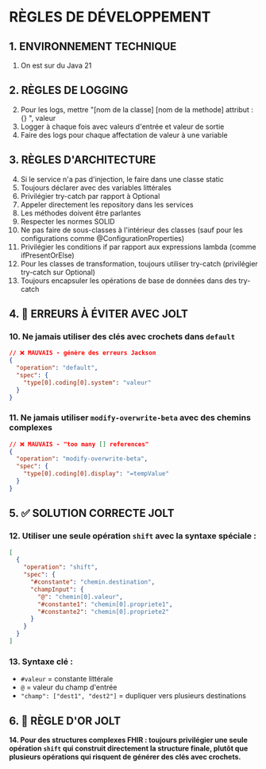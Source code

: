 # RÈGLES DE DÉVELOPPEMENT

## 1. ENVIRONNEMENT TECHNIQUE
1. On est sur du Java 21

## 2. RÈGLES DE LOGGING
2. Pour les logs, mettre "[nom de la classe] [nom de la methode] attribut : {} ", valeur
3. Logger à chaque fois avec valeurs d'entrée et valeur de sortie
4. Faire des logs pour chaque affectation de valeur à une variable

## 3. RÈGLES D'ARCHITECTURE
4. Si le service n'a pas d'injection, le faire dans une classe static
5. Toujours déclarer avec des variables littérales
6. Privilégier try-catch par rapport à Optional
7. Appeler directement les repository dans les services
8. Les méthodes doivent être parlantes
9. Respecter les normes SOLID
10. Ne pas faire de sous-classes à l'intérieur des classes (sauf pour les configurations comme @ConfigurationProperties)
11. Privilégier les conditions if par rapport aux expressions lambda (comme ifPresentOrElse)
12. Pour les classes de transformation, toujours utiliser try-catch (privilégier try-catch sur Optional)
13. Toujours encapsuler les opérations de base de données dans des try-catch 

## 4. 🚫 ERREURS À ÉVITER AVEC JOLT

### 10. Ne jamais utiliser des clés avec crochets dans `default`
```json
// ❌ MAUVAIS - génère des erreurs Jackson
{
  "operation": "default",
  "spec": {
    "type[0].coding[0].system": "valeur"
  }
}
```

### 11. Ne jamais utiliser `modify-overwrite-beta` avec des chemins complexes
```json
// ❌ MAUVAIS - "too many [] references"
{
  "operation": "modify-overwrite-beta",
  "spec": {
    "type[0].coding[0].display": "=tempValue"
  }
}
```

## 5. ✅ SOLUTION CORRECTE JOLT

### 12. Utiliser une seule opération `shift` avec la syntaxe spéciale :

```json
[
  {
    "operation": "shift",
    "spec": {
      "#constante": "chemin.destination",
      "champInput": {
        "@": "chemin[0].valeur",
        "#constante1": "chemin[0].propriete1", 
        "#constante2": "chemin[0].propriete2"
      }
    }
  }
]
```

### 13. Syntaxe clé :
- `#valeur` = constante littérale
- `@` = valeur du champ d'entrée
- `"champ": ["dest1", "dest2"]` = dupliquer vers plusieurs destinations

## 6. 📝 RÈGLE D'OR JOLT
**14. Pour des structures complexes FHIR : toujours privilégier une seule opération `shift` qui construit directement la structure finale, plutôt que plusieurs opérations qui risquent de générer des clés avec crochets.**